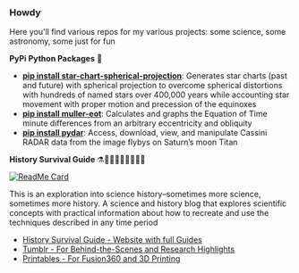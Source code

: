 ### Howdy

Here you'll find various repos for my various projects: some science, some astronomy, some just for fun

**PyPi Python Packages** 🐍

- **[pip install star-chart-spherical-projection](https://pypi.org/project/star-chart-spherical-projection/)**: Generates star charts (past and future) with spherical projection to overcome spherical distortions with hundreds of named stars over 400,000 years while accounting star movement with proper motion and precession of the equinoxes 
- **[pip install muller-eot](https://pypi.org/project/muller-eot/)**: Calculates and graphs the Equation of Time minute differences from an arbitrary eccentricity and obliquity
- **[pip install pydar](https://pypi.org/project/pydar/)**: Access, download, view, and manipulate Cassini RADAR data from the image flybys on Saturn’s moon Titan 

**History Survival Guide** ⚗️👩🏽‍🚀🧮👨🏽‍🚀🔭

[![ReadMe Card](https://github-readme-stats.vercel.app/api/pin/?username=cyschneck&repo=History-Survival-Guide)](https://github.com/cyschneck/History-Survival-Guide)

This is an exploration into science history–sometimes more science, sometimes more history. A science and history blog that explores scientific concepts with practical information about how to recreate and use the techniques described in any time period

- [History Survival Guide - Website with full Guides](https://historysurvivalguide.com/)
- [Tumblr - For Behind-the-Scenes and Research Highlights](https://historysurvivalguide.tumblr.com)
- [Printables - For Fusion360 and 3D Printing](https://www.printables.com/social/328713-cyschneck/about)


<!--
**cyschneck/cyschneck** is a ✨ _special_ ✨ repository because its `README.md` (this file) appears on your GitHub profile.

Here are some ideas to get you started:

- Hi there 👋
- 🔭 I’m currently working on ...
- 🌱 I’m currently learning ...
- 👯 I’m looking to collaborate on ...
- 🤔 I’m looking for help with ...
- 💬 Ask me about ...
- 📫 How to reach me: ...
- 😄 Pronouns: ...
- ⚡ Fun fact: ...
-->
